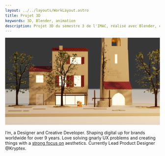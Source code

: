 ```yaml
---
layout: ../../layouts/WorkLayout.astro
title: Projet 3D
keywords: 3D, Blender, animation
description: Projet 3D du semestre 3 de l'IMAC, réalisé avec Blender, création d'une animation de 4 secondes.
---
```


![Image issue du projet 3D du semestre 3 de l'IMAC](../../assets/animation-3D/01.png)

I’m, a Designer and Creative Developer. Shaping digital up for brands worldwide for over 9 years. Love solving gnarly UX problems and creating things with a [strong focus on](www.google.fr) aesthetics. Currently Lead Product Designer @Kryptex.
